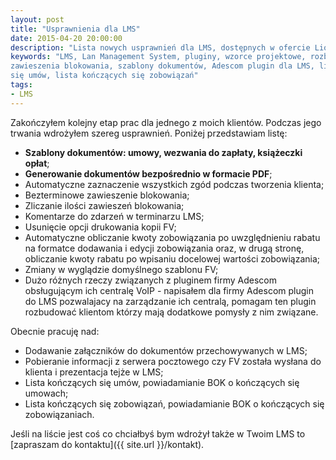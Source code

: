 ```yaml
---
layout: post
title: "Usprawnienia dla LMS"
date: 2015-04-20 20:00:00
description: "Lista nowych usprawnień dla LMS, dostępnych w ofercie LionNet"
keywords: "LMS, Lan Management System, pluginy, wzorce projektowe, rozbudowa LMS,
zawieszenia blokowania, szablony dokumentów, Adescom plugin dla LMS, lista kończących
się umów, lista kończących się zobowiązań"
tags:
- LMS
---
```


Zakończyłem kolejny etap prac dla jednego z moich klientów. 
Podczas jego trwania wdrożyłem szereg usprawnień. 
Poniżej przedstawiam listę:

 * **Szablony dokumentów: umowy, wezwania do zapłaty, książeczki opłat**;
 * **Generowanie dokumentów bezpośrednio w formacie PDF**;
 * Automatyczne zaznaczenie wszystkich zgód podczas tworzenia klienta;
 * Bezterminowe zawieszenie blokowania;
 * Zliczanie ilości zawieszeń blokowania;
 * Komentarze do zdarzeń w terminarzu LMS;
 * Usunięcie opcji drukowania kopii FV;
 * Automatyczne obliczanie kwoty zobowiązania po uwzględnieniu rabatu na formatce dodawania i edycji zobowiązania oraz, w drugą stronę, obliczanie kwoty rabatu po wpisaniu docelowej wartości zobowiązania;
 * Zmiany w wyglądzie domyślnego szablonu FV;
 * Dużo różnych rzeczy związanych z pluginem firmy Adescom obsługującym ich centralę VoIP - napisałem dla firmy Adescom plugin do LMS pozwalajacy na zarządzanie ich centralą, pomagam ten plugin rozbudować klientom którzy mają dodatkowe pomysły z nim związane.

Obecnie pracuję nad:

 * Dodawanie załączników do dokumentów przechowywanych w LMS;
 * Pobieranie informacji z serwera pocztowego czy FV została wysłana do klienta i prezentacja tejże w LMS;
 * Lista kończących się umów, powiadamianie BOK o kończących się umowach;
 * Lista kończących się zobowiązań, powiadamianie BOK o kończących się zobowiązaniach.

Jeśli na liście jest coś co chciałbyś bym wdrożył także w Twoim LMS to [zapraszam do kontaktu]({{ site.url }}/kontakt).